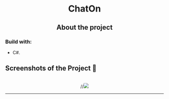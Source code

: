 <div align='center'>
  <h1>ChatOn</h1>
</div>

<div align='center'>
  <h2>About the project</h2>
</div>

<h3>Build with:</h3>

- C#. <br>

<h2>Screenshots of the Project 📸</h2>
<br>

<div align='center'>
//<img src='https://user-images.githubusercontent.com/116752330/230701652-9fa4d9ae-f1a9-44bf-9825-9ee117c82595.png'/><br><hr>
</div>
